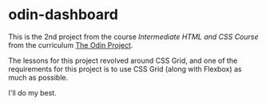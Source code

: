 # odin-dashboard

This is the 2nd project from the course *Intermediate HTML and CSS Course* from the curriculum [The Odin Project](https://www.theodinproject.com/).

The lessons for this project revolved around CSS Grid, and one of the requirements for this project is to use CSS Grid (along with Flexbox) as much as possible.

I'll do my best.
